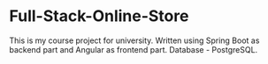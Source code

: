 # Full-Stack-Online-Store
This is my course project for university. 
Written using Spring Boot as backend part and Angular as frontend part. Database - PostgreSQL.